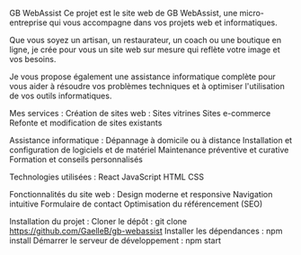 GB WebAssist
Ce projet est le site web de GB WebAssist, une micro-entreprise qui vous accompagne dans vos projets web et informatiques.

Que vous soyez un artisan, un restaurateur, un coach ou une boutique en ligne, je crée pour vous un site web sur mesure qui reflète votre image et vos besoins.

Je vous propose également une assistance informatique complète pour vous aider à résoudre vos problèmes techniques et à optimiser l'utilisation de vos outils informatiques.

Mes services :
Création de sites web :
Sites vitrines
Sites e-commerce
Refonte et modification de sites existants

Assistance informatique :
Dépannage à domicile ou à distance
Installation et configuration de logiciels et de matériel
Maintenance préventive et curative
Formation et conseils personnalisés

Technologies utilisées :
React
JavaScript
HTML
CSS

Fonctionnalités du site web :
Design moderne et responsive
Navigation intuitive
Formulaire de contact
Optimisation du référencement (SEO)

Installation du projet :
Cloner le dépôt : git clone https://github.com/GaelleB/gb-webassist
Installer les dépendances : npm install
Démarrer le serveur de développement : npm start
